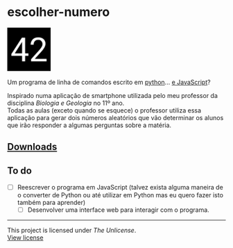 # escolher-numero

<img src="logo/v1/logo-v1-svg-compressed.svg" alt='logo-v1 ("42")' height="100">

Um programa de linha de comandos escrito em [python](https://www.python.org/)... [e JavaScript](#to-do)?

Inspirado numa aplicação de smartphone utilizada pelo meu professor da disciplina *Biologia e Geologia* no 11º ano.  
Todas as aulas (exceto quando se esquece) o professor utiliza essa aplicação para gerar dois números aleatórios que vão determinar os alunos que irão responder a algumas perguntas sobre a matéria.

## [Downloads](https://github.com/a21989/escolher-numero/releases/)

## To do

- [ ] Reescrever o programa em JavaScript (talvez exista alguma maneira de o converter de Python ou até utilizar em Python mas eu quero fazer isto também para aprender)
  - [ ] Desenvolver uma interface web para interagir com o programa.

---

This project is licensed under *The Unlicense*.  
[View license](LICENSE)